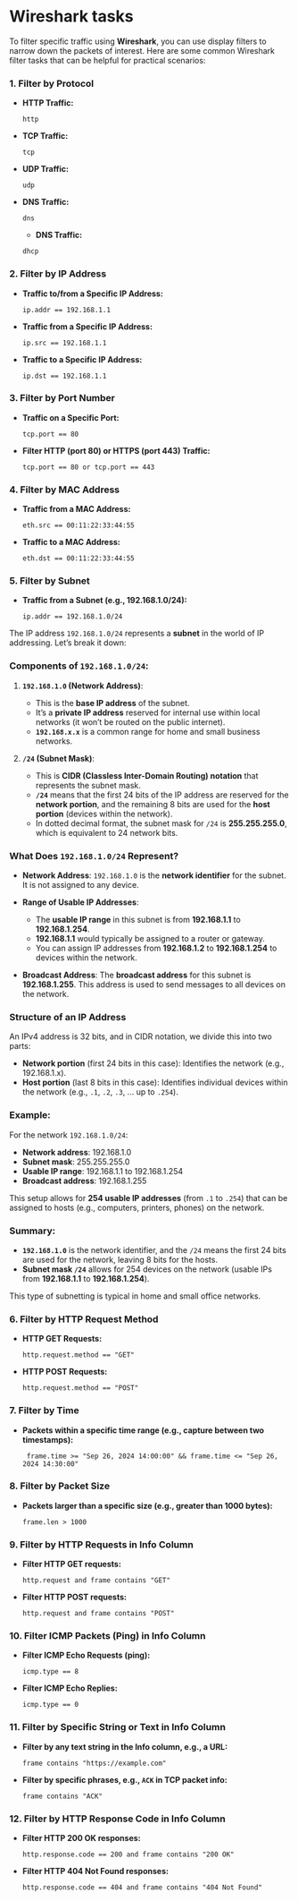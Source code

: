 # Wireshark tasks

To filter specific traffic using **Wireshark**, you can use display filters to narrow down the packets of interest. Here are some common Wireshark filter tasks that can be helpful for practical scenarios:

### 1. **Filter by Protocol**
   - **HTTP Traffic:**  
     ```plaintext
     http
     ```
   - **TCP Traffic:**  
     ```plaintext
     tcp
     ```
   - **UDP Traffic:**  
     ```plaintext
     udp
     ```
   - **DNS Traffic:**  
     ```plaintext
     dns
     ```

        - **DNS Traffic:**  
     ```plaintext
     dhcp
     ```

### 2. **Filter by IP Address**
   - **Traffic to/from a Specific IP Address:**  
     ```plaintext
     ip.addr == 192.168.1.1
     ```
   - **Traffic from a Specific IP Address:**  
     ```plaintext
     ip.src == 192.168.1.1
     ```
   - **Traffic to a Specific IP Address:**  
     ```plaintext
     ip.dst == 192.168.1.1
     ```

### 3. **Filter by Port Number**
   - **Traffic on a Specific Port:**  
     ```plaintext
     tcp.port == 80
     ```
   - **Filter HTTP (port 80) or HTTPS (port 443) Traffic:**  
     ```plaintext
     tcp.port == 80 or tcp.port == 443
     ```

### 4. **Filter by MAC Address**
   - **Traffic from a MAC Address:**  
     ```plaintext
     eth.src == 00:11:22:33:44:55
     ```
   - **Traffic to a MAC Address:**  
     ```plaintext
     eth.dst == 00:11:22:33:44:55
     ```

### 5. **Filter by Subnet**
   - **Traffic from a Subnet (e.g., 192.168.1.0/24):**  
     ```plaintext
     ip.addr == 192.168.1.0/24
     ```

The IP address `192.168.1.0/24` represents a **subnet** in the world of IP addressing. Let’s break it down:

### Components of `192.168.1.0/24`:

1. **`192.168.1.0` (Network Address)**:
   - This is the **base IP address** of the subnet.
   - It’s a **private IP address** reserved for internal use within local networks (it won’t be routed on the public internet).
   - **`192.168.x.x`** is a common range for home and small business networks.

2. **`/24` (Subnet Mask)**:
   - This is **CIDR (Classless Inter-Domain Routing) notation** that represents the subnet mask.
   - **`/24`** means that the first 24 bits of the IP address are reserved for the **network portion**, and the remaining 8 bits are used for the **host portion** (devices within the network).
   - In dotted decimal format, the subnet mask for `/24` is **255.255.255.0**, which is equivalent to 24 network bits.

### What Does `192.168.1.0/24` Represent?

- **Network Address**: `192.168.1.0` is the **network identifier** for the subnet. It is not assigned to any device.
  
- **Range of Usable IP Addresses**:
   - The **usable IP range** in this subnet is from **192.168.1.1** to **192.168.1.254**.
   - **192.168.1.1** would typically be assigned to a router or gateway.
   - You can assign IP addresses from **192.168.1.2** to **192.168.1.254** to devices within the network.
   
- **Broadcast Address**: The **broadcast address** for this subnet is **192.168.1.255**. This address is used to send messages to all devices on the network.

### Structure of an IP Address

An IPv4 address is 32 bits, and in CIDR notation, we divide this into two parts:
   - **Network portion** (first 24 bits in this case): Identifies the network (e.g., 192.168.1.x).
   - **Host portion** (last 8 bits in this case): Identifies individual devices within the network (e.g., `.1`, `.2`, `.3`, ... up to `.254`).

### Example:
For the network `192.168.1.0/24`:
- **Network address**: 192.168.1.0
- **Subnet mask**: 255.255.255.0
- **Usable IP range**: 192.168.1.1 to 192.168.1.254
- **Broadcast address**: 192.168.1.255

This setup allows for **254 usable IP addresses** (from `.1` to `.254`) that can be assigned to hosts (e.g., computers, printers, phones) on the network.

### Summary:

- **`192.168.1.0`** is the network identifier, and the `/24` means the first 24 bits are used for the network, leaving 8 bits for the hosts.
- **Subnet mask `/24`** allows for 254 devices on the network (usable IPs from **192.168.1.1** to **192.168.1.254**).

This type of subnetting is typical in home and small office networks.

### 6. **Filter by HTTP Request Method**
   - **HTTP GET Requests:**  
     ```plaintext
     http.request.method == "GET"
     ```
   - **HTTP POST Requests:**  
     ```plaintext
     http.request.method == "POST"
     ```

### 7. **Filter by Time**
   - **Packets within a specific time range (e.g., capture between two timestamps):**  
     ```plaintext
      frame.time >= "Sep 26, 2024 14:00:00" && frame.time <= "Sep 26, 2024 14:30:00"
     ```

### 8. **Filter by Packet Size**
   - **Packets larger than a specific size (e.g., greater than 1000 bytes):**  
     ```plaintext
     frame.len > 1000
     ```

### 9. **Filter by HTTP Requests in Info Column**
   - **Filter HTTP GET requests:**
     ```plaintext
     http.request and frame contains "GET"
     ```
   - **Filter HTTP POST requests:**
     ```plaintext
     http.request and frame contains "POST"
     ```

### 10. **Filter ICMP Packets (Ping) in Info Column**
   - **Filter ICMP Echo Requests (ping):**
     ```plaintext
     icmp.type == 8
     ```
   - **Filter ICMP Echo Replies:**
     ```plaintext
     icmp.type == 0
     ```


### 11. **Filter by Specific String or Text in Info Column**
   - **Filter by any text string in the Info column, e.g., a URL:**
     ```plaintext
     frame contains "https://example.com"
     ```
   - **Filter by specific phrases, e.g., `ACK` in TCP packet info:**
     ```plaintext
     frame contains "ACK"
     ```

### 12. **Filter by HTTP Response Code in Info Column**
   - **Filter HTTP 200 OK responses:**
     ```plaintext
     http.response.code == 200 and frame contains "200 OK"
     ```
   - **Filter HTTP 404 Not Found responses:**
     ```plaintext
     http.response.code == 404 and frame contains "404 Not Found"
     ```
